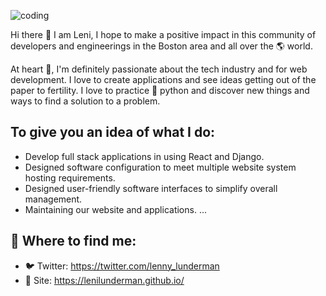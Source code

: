 ![coding](https://coverfiles.alphacoders.com/153/153842.jpg)


Hi there 👋 I am Leni, I hope to make a positive impact in this community of developers  and engineerings in the Boston area and all over the 🌎 world.

At heart 💖, I'm definitely passionate about the tech industry and for web development. I love to create applications and see ideas getting out of the paper to fertility. I love to practice 🐍 python and discover new things and ways to find a solution to a problem.



## To give you an idea of what I do:

- Develop full stack applications in using React and Django.
- Designed software configuration to meet multiple website system hosting requirements.
- Designed user-friendly software interfaces to simplify overall management.
- Maintaining our website and applications.
  ...



## 💬 Where to find me:

- 🐦  Twitter: https://twitter.com/lenny_lunderman
- 🔗  Site: https://lenilunderman.github.io/
